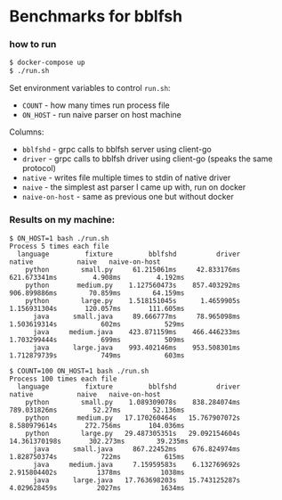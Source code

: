 # Benchmarks for bblfsh

### how to run

```bash
$ docker-compose up
$ ./run.sh
```

Set environment variables to control `run.sh`:

* `COUNT` - how many times run process file
* `ON_HOST` - run naive parser on host machine

Columns:

* `bblfshd` - grpc calls to bblfsh server using client-go
* `driver` - grpc calls to bblfsh driver using client-go (speaks the same protocol)
* `native` - writes file multiple times to stdin of native driver
* `naive` - the simplest ast parser I came up with, run on docker
* `naive-on-host` - same as previous one but without docker

### Results on my machine:

```
$ ON_HOST=1 bash ./run.sh
Process 5 times each file
  language         fixture         bblfshd          driver          native           naive   naive-on-host
    python        small.py     61.215061ms     42.833176ms    621.673341ms         4.908ms         4.192ms
    python       medium.py    1.127560473s    857.403292ms    906.899886ms        70.859ms        64.159ms
    python        large.py    1.518151045s      1.4659905s    1.156931304s       120.057ms       111.605ms
      java      small.java     89.666777ms     78.965098ms    1.503619314s           602ms           529ms
      java     medium.java    423.871159ms    466.446233ms    1.703299444s           699ms           509ms
      java      large.java    993.402146ms    953.508301ms    1.712879739s           749ms           603ms

$ COUNT=100 ON_HOST=1 bash ./run.sh
Process 100 times each file
  language         fixture         bblfshd          driver          native           naive   naive-on-host
    python        small.py    1.089309078s    838.284074ms    789.031826ms         52.27ms        52.136ms
    python       medium.py   17.170260464s   15.767907072s    8.580979614s       272.756ms       104.036ms
    python        large.py   29.487305351s   29.092154604s   14.361370198s       302.273ms        39.235ms
      java      small.java     867.22452ms    676.824974ms    1.828750374s           722ms           615ms
      java     medium.java     7.15959583s    6.132769692s    2.915804402s          1378ms          1038ms
      java      large.java   17.763698203s   15.743125287s    4.029628459s          2027ms          1634ms
```
